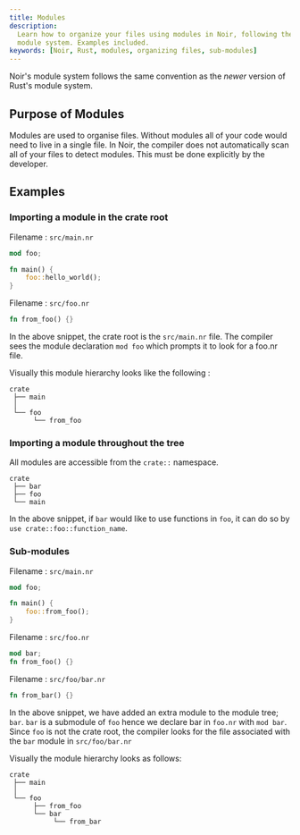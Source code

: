 ```yaml
---
title: Modules
description:
  Learn how to organize your files using modules in Noir, following the same convention as Rust's
  module system. Examples included.
keywords: [Noir, Rust, modules, organizing files, sub-modules]
---
```


Noir's module system follows the same convention as the _newer_ version of Rust's module system.

## Purpose of Modules

Modules are used to organise files. Without modules all of your code would need to live in a single
file. In Noir, the compiler does not automatically scan all of your files to detect modules. This
must be done explicitly by the developer.

## Examples

### Importing a module in the crate root

Filename : `src/main.nr`

```rust
mod foo;

fn main() {
    foo::hello_world();
}
```

Filename : `src/foo.nr`

```rust
fn from_foo() {}
```

In the above snippet, the crate root is the `src/main.nr` file. The compiler sees the module
declaration `mod foo` which prompts it to look for a foo.nr file.

Visually this module hierarchy looks like the following :

```
crate
 ├── main
 │
 └── foo
      └── from_foo

```

### Importing a module throughout the tree

All modules are accessible from the `crate::` namespace.

```
crate
 ├── bar
 ├── foo
 └── main

```

In the above snippet, if `bar` would like to use functions in `foo`, it can do so by `use crate::foo::function_name`.

### Sub-modules

Filename : `src/main.nr`

```rust
mod foo;

fn main() {
    foo::from_foo();
}
```

Filename : `src/foo.nr`

```rust
mod bar;
fn from_foo() {}
```

Filename : `src/foo/bar.nr`

```rust
fn from_bar() {}
```

In the above snippet, we have added an extra module to the module tree; `bar`. `bar` is a submodule
of `foo` hence we declare bar in `foo.nr` with `mod bar`. Since `foo` is not the crate root, the
compiler looks for the file associated with the `bar` module in `src/foo/bar.nr`

Visually the module hierarchy looks as follows:

```
crate
 ├── main
 │
 └── foo
      ├── from_foo
      └── bar
           └── from_bar
```
